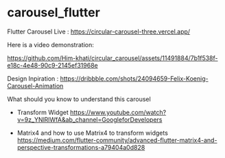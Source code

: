 # carousel_flutter
Flutter Carousel
Live : https://circular-carousel-three.vercel.app/

Here is a video demonstration: 

https://github.com/Him-khati/circular_carousel/assets/11491884/7b1f538f-e18c-4e48-90c9-2145ef31968e


Design Inpiration : https://dribbble.com/shots/24094659-Felix-Koenig-Carousel-Animation

What should you know to understand this carousel
- Transform Widget
  https://www.youtube.com/watch?v=9z_YNlRlWfA&ab_channel=GoogleforDevelopers

- Matrix4 and how to use Matrix4 to transform widgets
  https://medium.com/flutter-community/advanced-flutter-matrix4-and-perspective-transformations-a79404a0d828
